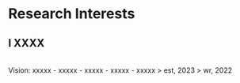 # Research Interests

## I XXXX


<br>
Vision: xxxxx      
- xxxxx      
- xxxxx      
- xxxxx      
- xxxxx      
> est, 2023     
> wr, 2022     